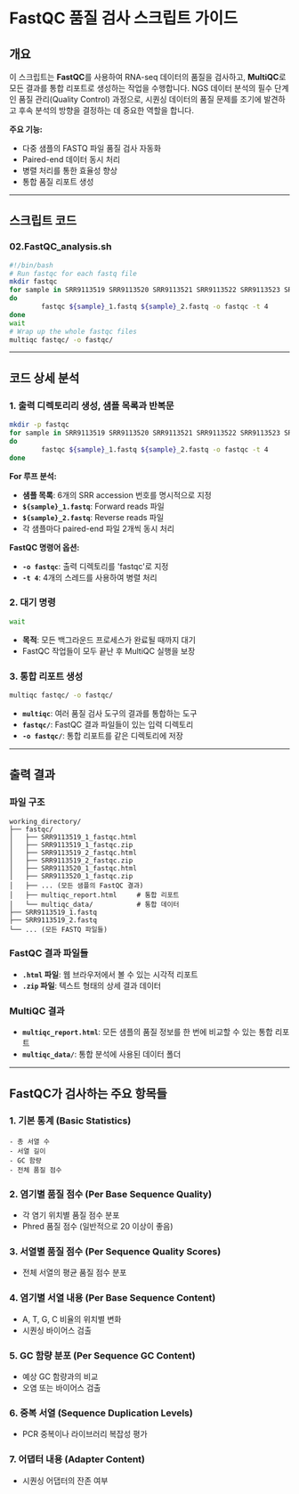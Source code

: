 # FastQC 품질 검사 스크립트 가이드

## 개요

이 스크립트는 **FastQC**를 사용하여 RNA-seq 데이터의 품질을 검사하고, **MultiQC**로 모든 결과를 통합 리포트로 생성하는 작업을 수행합니다. NGS 데이터 분석의 필수 단계인 품질 관리(Quality Control) 과정으로, 시퀀싱 데이터의 품질 문제를 조기에 발견하고 후속 분석의 방향을 결정하는 데 중요한 역할을 합니다.

**주요 기능:**
- 다중 샘플의 FASTQ 파일 품질 검사 자동화
- Paired-end 데이터 동시 처리
- 병렬 처리를 통한 효율성 향상
- 통합 품질 리포트 생성

---

## 스크립트 코드

### 02.FastQC_analysis.sh

```bash
#!/bin/bash
# Run fastqc for each fastq file
mkdir fastqc
for sample in SRR9113519 SRR9113520 SRR9113521 SRR9113522 SRR9113523 SRR9113524
do
        fastqc ${sample}_1.fastq ${sample}_2.fastq -o fastqc -t 4
done
wait
# Wrap up the whole fastqc files
multiqc fastqc/ -o fastqc/
```

---

## 코드 상세 분석

### 1. 출력 디렉토리리 생성, 샘플 목록과 반복문
```bash
mkdir -p fastqc
for sample in SRR9113519 SRR9113520 SRR9113521 SRR9113522 SRR9113523 SRR9113524
do
        fastqc ${sample}_1.fastq ${sample}_2.fastq -o fastqc -t 4
done
```

**For 루프 분석:**
- **샘플 목록**: 6개의 SRR accession 번호를 명시적으로 지정
- **`${sample}_1.fastq`**: Forward reads 파일
- **`${sample}_2.fastq`**: Reverse reads 파일
- 각 샘플마다 paired-end 파일 2개씩 동시 처리

**FastQC 명령어 옵션:**
- **`-o fastqc`**: 출력 디렉토리를 'fastqc'로 지정
- **`-t 4`**: 4개의 스레드를 사용하여 병렬 처리

### 2. 대기 명령
```bash
wait
```
- **목적**: 모든 백그라운드 프로세스가 완료될 때까지 대기
- FastQC 작업들이 모두 끝난 후 MultiQC 실행을 보장

### 3. 통합 리포트 생성
```bash
multiqc fastqc/ -o fastqc/
```
- **`multiqc`**: 여러 품질 검사 도구의 결과를 통합하는 도구
- **`fastqc/`**: FastQC 결과 파일들이 있는 입력 디렉토리
- **`-o fastqc/`**: 통합 리포트를 같은 디렉토리에 저장

---

## 출력 결과

### 파일 구조
```
working_directory/
├── fastqc/
│   ├── SRR9113519_1_fastqc.html
│   ├── SRR9113519_1_fastqc.zip
│   ├── SRR9113519_2_fastqc.html
│   ├── SRR9113519_2_fastqc.zip
│   ├── SRR9113520_1_fastqc.html
│   ├── SRR9113520_1_fastqc.zip
│   ├── ... (모든 샘플의 FastQC 결과)
│   ├── multiqc_report.html     # 통합 리포트
│   └── multiqc_data/           # 통합 데이터
├── SRR9113519_1.fastq
├── SRR9113519_2.fastq
└── ... (모든 FASTQ 파일들)
```

### FastQC 결과 파일들
- **`.html` 파일**: 웹 브라우저에서 볼 수 있는 시각적 리포트
- **`.zip` 파일**: 텍스트 형태의 상세 결과 데이터

### MultiQC 결과
- **`multiqc_report.html`**: 모든 샘플의 품질 정보를 한 번에 비교할 수 있는 통합 리포트
- **`multiqc_data/`**: 통합 분석에 사용된 데이터 폴더

---

## FastQC가 검사하는 주요 항목들

### 1. 기본 통계 (Basic Statistics)
```
- 총 서열 수
- 서열 길이
- GC 함량
- 전체 품질 점수
```

### 2. 염기별 품질 점수 (Per Base Sequence Quality)
- 각 염기 위치별 품질 점수 분포
- Phred 품질 점수 (일반적으로 20 이상이 좋음)

### 3. 서열별 품질 점수 (Per Sequence Quality Scores)
- 전체 서열의 평균 품질 점수 분포

### 4. 염기별 서열 내용 (Per Base Sequence Content)
- A, T, G, C 비율의 위치별 변화
- 시퀀싱 바이어스 검출

### 5. GC 함량 분포 (Per Sequence GC Content)
- 예상 GC 함량과의 비교
- 오염 또는 바이어스 검출

### 6. 중복 서열 (Sequence Duplication Levels)
- PCR 중복이나 라이브러리 복잡성 평가

### 7. 어댑터 내용 (Adapter Content)
- 시퀀싱 어댑터의 잔존 여부

